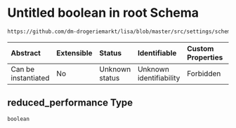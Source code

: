 # Untitled boolean in root Schema

```txt
https://github.com/dm-drogeriemarkt/lisa/blob/master/src/settings/schema.json#/properties/locations/items/properties/label/properties/reduced_performance
```



| Abstract            | Extensible | Status         | Identifiable            | Custom Properties | Additional Properties | Access Restrictions | Defined In                                                                              |
| :------------------ | :--------- | :------------- | :---------------------- | :---------------- | :-------------------- | :------------------ | :-------------------------------------------------------------------------------------- |
| Can be instantiated | No         | Unknown status | Unknown identifiability | Forbidden         | Allowed               | none                | [settings.schema.json*](../../src/settings/settings.schema.json "open original schema") |

## reduced_performance Type

`boolean`
